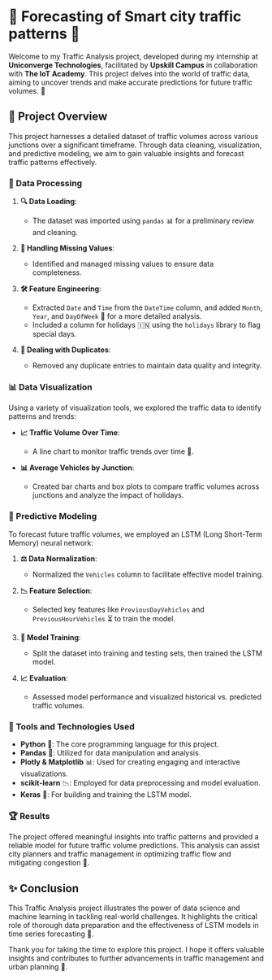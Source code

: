 # 🚦 Forecasting of Smart city traffic patterns 🚗

Welcome to my Traffic Analysis project, developed during my internship at **Uniconverge Technologies**, facilitated by **Upskill Campus** in collaboration with **The IoT Academy**. This project delves into the world of traffic data, aiming to uncover trends and make accurate predictions for future traffic volumes. 🌟

## 📝 Project Overview

This project harnesses a detailed dataset of traffic volumes across various junctions over a significant timeframe. Through data cleaning, visualization, and predictive modeling, we aim to gain valuable insights and forecast traffic patterns effectively.

### 📂 Data Processing

1. **🔍 Data Loading**: 
   - The dataset was imported using `pandas` 📊 for a preliminary review and cleaning.
   
2. **🧹 Handling Missing Values**: 
   - Identified and managed missing values to ensure data completeness.
   
3. **🛠️ Feature Engineering**:
   - Extracted `Date` and `Time` from the `DateTime` column, and added `Month`, `Year`, and `DayOfWeek` 📅 for a more detailed analysis.
   - Included a column for holidays 🇮🇳 using the `holidays` library to flag special days.
   
4. **🚫 Dealing with Duplicates**:
   - Removed any duplicate entries to maintain data quality and integrity.

### 📊 Data Visualization

Using a variety of visualization tools, we explored the traffic data to identify patterns and trends:

- **📈 Traffic Volume Over Time**: 
  - A line chart to monitor traffic trends over time 📅.
  
- **📊 Average Vehicles by Junction**: 
  - Created bar charts and box plots to compare traffic volumes across junctions and analyze the impact of holidays.

### 🔮 Predictive Modeling

To forecast future traffic volumes, we employed an LSTM (Long Short-Term Memory) neural network:

1. **⚖️ Data Normalization**: 
   - Normalized the `Vehicles` column to facilitate effective model training.
   
2. **📉 Feature Selection**: 
   - Selected key features like `PreviousDayVehicles` and `PreviousHourVehicles` ⏳ to train the model.
   
3. **🧠 Model Training**: 
   - Split the dataset into training and testing sets, then trained the LSTM model.
   
4. **📈 Evaluation**: 
   - Assessed model performance and visualized historical vs. predicted traffic volumes.

### 🔧 Tools and Technologies Used

- **Python** 🐍: The core programming language for this project.
- **Pandas** 🐼: Utilized for data manipulation and analysis.
- **Plotly & Matplotlib** 📊: Used for creating engaging and interactive visualizations.
- **scikit-learn** 📉: Employed for data preprocessing and model evaluation.
- **Keras** 🤖: For building and training the LSTM model.

### 🏆 Results

The project offered meaningful insights into traffic patterns and provided a reliable model for future traffic volume predictions. This analysis can assist city planners and traffic management in optimizing traffic flow and mitigating congestion 🚦.

## ✨ Conclusion

This Traffic Analysis project illustrates the power of data science and machine learning in tackling real-world challenges. It highlights the critical role of thorough data preparation and the effectiveness of LSTM models in time series forecasting 📅.

Thank you for taking the time to explore this project. I hope it offers valuable insights and contributes to further advancements in traffic management and urban planning 🌟.
